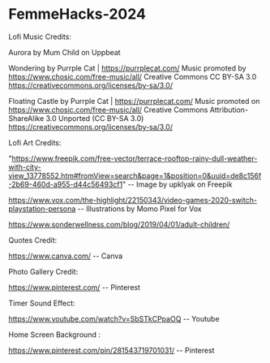 # FemmeHacks-2024

Lofi Music Credits:

Aurora by Mum Child on Uppbeat

Wondering by Purrple Cat | https://purrplecat.com/
Music promoted by https://www.chosic.com/free-music/all/
Creative Commons CC BY-SA 3.0
https://creativecommons.org/licenses/by-sa/3.0/

Floating Castle by Purrple Cat | https://purrplecat.com/
Music promoted on https://www.chosic.com/free-music/all/
Creative Commons Attribution-ShareAlike 3.0 Unported (CC BY-SA 3.0)
https://creativecommons.org/licenses/by-sa/3.0/

Lofi Art Credits:

"https://www.freepik.com/free-vector/terrace-rooftop-rainy-dull-weather-with-city-view_13778552.htm#fromView=search&page=1&position=0&uuid=de8c156f-2b69-460d-a955-d44c56493cf1" -- Image by upklyak on Freepik

https://www.vox.com/the-highlight/22150343/video-games-2020-switch-playstation-persona -- Illustrations by Momo Pixel for Vox

https://www.sonderwellness.com/blog/2019/04/01/adult-children/

Quotes Credit:

https://www.canva.com/ -- Canva

Photo Gallery Credit:

https://www.pinterest.com/ -- Pinterest

Timer Sound Effect:

https://www.youtube.com/watch?v=SbSTkCPpaOQ -- Youtube

Home Screen Background :

https://www.pinterest.com/pin/281543719701031/ -- Pinterest